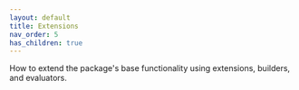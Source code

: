 ```yaml
---
layout: default
title: Extensions
nav_order: 5
has_children: true
---
```


How to extend the package's base functionality using extensions, builders, and evaluators.
